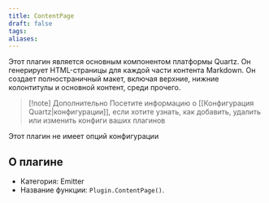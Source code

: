 ```yaml
---
title: ContentPage
draft: false
tags: 
aliases:
---
```

Этот плагин является основным компонентом платформы Quartz. Он генерирует HTML-страницы для каждой части контента Markdown. Он создает полностраничный макет, включая верхние, нижние колонтитулы и основной контент, среди прочего.
> [!note] Дополнительно
> Посетите информацию о [[Конфигурация Quartz|конфигурации]], если хотите узнать, как добавить, удалить или изменить конфиги ваших плагинов

Этот плагин не имеет опций конфигурации
## О плагине
- Категория: Emitter
- Название функции: `Plugin.ContentPage()`.
